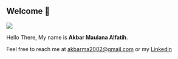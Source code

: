 ## Welcome 👋

![](https://komarev.com/ghpvc/?username=afthdev&style=flat)

Hello There, My name is **Akbar Maulana Alfatih**.

Feel free to reach me at akbarma2002@gmail.com or my [Linkedin](https://www.linkedin.com/in/akbar-alfatih)
